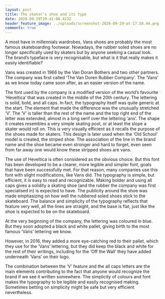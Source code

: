 ```yaml
---
layout: post
title: The skater's shoe and its type
date: 2020-09-29T20:41:08.423Z
header_feature_image: ../uploads/screenshot-2020-09-29-at-17.58.44.png
comments: true
---
```

A most have in millennials wardrobes, Vans shoes are probably the most famous skateboarding footwear. Nowadays, the rubber soled shoes are no longer specifically used by skaters but by anyone seeking a casual look. The brand’s typeface is very recognisable, but what is it that really makes it easily identifiable?

Vans was created in 1966 by the Van Doran Bothers and two other partners. The company was first called ‘The Van Doren Rubber Company’. The ‘Vans’ as we know today came soon after, as an easier version of the name.

The font used by the company is a modified version of the world’s favourite ‘Heveltica’ that was created in the middle of the 20th century. The lettering is solid, bold, and all caps. In fact, the typography itself was quite generic at the start. The element that made the difference was the unusually stretched ‘V’. The ‘V’ is taller than the rest of the name and the top right end of the letter was extended, almost in a long serif over the lettering ‘ans’. The shape it creates resembles a very simple skating pool, or at least the slope a skater would roll on. This is very visually efficient as it recalls the purpose of the shoes made for skaters. This design is later used when the ‘Old School’ model is created, the striped shoe. The association of the line in the brand name and the shoe became even stronger and hard to forget, even seen from far away one would know these stripped shoes are vans.

The use of Heveltica is often considered as the obvious choice. But this font has been developed to be a clearer, more legible and simpler font, goals that have been successfully met. For that reason, many companies use this font with slight modifications, like Vans did. The typography is simple, but efficient, it is easy to read and recognizable. Making bolder and using all caps gives a solidity a skating shoe (and the rubber the company was first specialised in) is expected to have. The publicity around the shoe was made emphasizing on how well the rubbered soled shoes stick to the skateboard. The balance and simplicity of the typography reflects that feature very well, all the lines are straight, and the base is flat, just like the shoe is expected to be on the skateboard.

At the very beginning of the company, the lettering was coloured in blue. But they soon adopted a black and white pallet, giving birth to the most famous ‘Vans’ lettering we know.

However, in 2016, they added a more eye-catching red to their pallet, which they use for the ‘Vans’ lettering, but they did keep the black and white for the rest of their writings, including for the ‘Off the Wall’ they have added underneath ‘Vans’ on their logo.

The combination between the ‘V’ feature and the all caps letters are the main elements contributing to the fact that anyone would recognize the brand if we see it written somewhere. The simplicity of colours and font makes the typography to be legible and easily recognised making. Sometimes betting on simplicity might be safe but very efficient nevertheless.